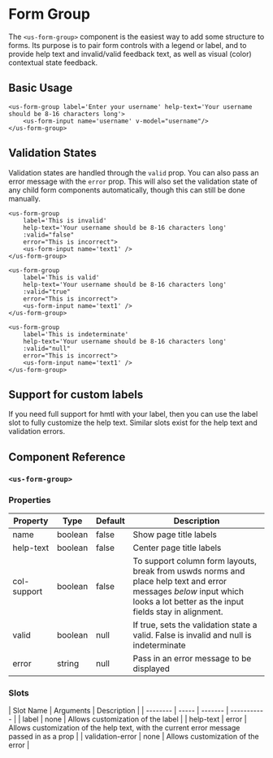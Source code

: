 # Form Group

The `<us-form-group>` component is the easiest way to add some structure to forms. Its purpose is to pair form controls with a legend or label, and to provide help text and invalid/valid feedback text, as well as visual (color) contextual state feedback.

## Basic Usage

<div class="mb-3 mt-3">
    <us-form-group label='Enter your username' help-text='Your username should be 8-16 characters long'>
        <us-form-input name='username' v-model="username"/>
    </us-form-group>
</div>

```vue
<us-form-group label='Enter your username' help-text='Your username should be 8-16 characters long'>
    <us-form-input name='username' v-model="username"/>
</us-form-group>
```

## Validation States

Validation states are handled through the `valid` prop. You can also pass an error message with the `error` prop. This will also set the validation state of any child form components automatically, though this can still be done manually.

<div class="mb-3 mt-3">
    <us-form-group label='This is invalid' help-text='Your username should be 8-16 characters long' :valid="false" error="This is incorrect">
        <us-form-input name='text1' />
    </us-form-group>
    <us-form-group label='This is valid' help-text='Your username should be 8-16 characters long' :valid="true" error="This is incorrect">
        <us-form-input name='text1' />
    </us-form-group>
    <us-form-group label='This is indeterminate' help-text='Your username should be 8-16 characters long' :valid="null" error="This is incorrect">
        <us-form-input name='text1' />
    </us-form-group>        
</div>

```vue
<us-form-group 
    label='This is invalid' 
    help-text='Your username should be 8-16 characters long' 
    :valid="false" 
    error="This is incorrect">
    <us-form-input name='text1' />
</us-form-group>

<us-form-group 
    label='This is valid' 
    help-text='Your username should be 8-16 characters long' 
    :valid="true" 
    error="This is incorrect">
    <us-form-input name='text1' />
</us-form-group>

<us-form-group 
    label='This is indeterminate' 
    help-text='Your username should be 8-16 characters long' 
    :valid="null" 
    error="This is incorrect">
    <us-form-input name='text1' />
</us-form-group>  
```

## Support for custom labels

If you need full support for hmtl with your label, then you can use the label slot to fully customize the help text. Similar slots exist for the help text and validation errors.

<div>
    <us-form-group name='username' helpText='Your username should be 8-16 characters long'>
        <template name="label">
            My custom label with a icon <i class="fas fa-robot"></i>
        </template>
        <us-form-input v-model="username"/>
    </us-form-group>
</div>

## Component Reference

### `<us-form-group>`

### Properties 

| Property | Type  | Default | Description |
| -------- | ----- | ------- | ----------- | 
| name  | boolean | false | Show page title labels |
| help-text | boolean | false | Center page title labels |
| col-support | boolean | false | To support column form layouts, break from uswds norms and place help text and error messages *below* input which looks a lot better as the input fields stay in alignment.
| valid | boolean | null | If true, sets the validation state a valid. False is invalid and null is indeterminate |
| error | string | null | Pass in an error message to be displayed |

### Slots 

| Slot Name | Arguments | Description |
| -------- | ----- | ------- | ----------- | 
| label  | none | Allows customization of the label |
| help-text  | error | Allows customization of the help text, with the current error message passed in as a prop |
| validation-error  | none | Allows customization of the error |

<script>
export default {
    data() {
        return {
            username: null
        };
    }
}
</script>